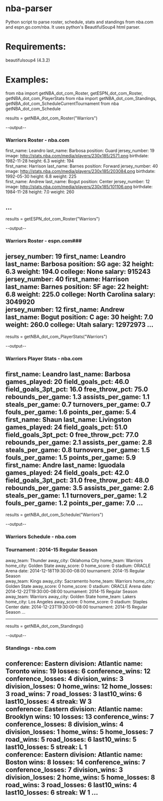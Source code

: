 nba-parser
==========

Python script to parse roster, schedule, stats and standings from nba.com and espn.go.com/nba. It uses python's BeautifulSoup4 html parser.

Requirements:
============
beautifulsoup4 (4.3.2)

Examples:
=========

from nba import getNBA_dot_com_Roster, getESPN_dot_com_Roster, getNBA_dot_com_PlayerStats
from nba import getNBA_dot_com_Standings, getNBA_dot_com_ScheduleCurrentTournament
from nba getNBA_dot_com_Schedule

results = getNBA_dot_com_Roster("Warriors")

--output--
### Warriors Roster - nba.com ###

first_name: Leandro  last_name: Barbosa  position: Guard  jersey_number: 19  image: http://stats.nba.com/media/players/230x185/2571.png  birthdate: 1982-11-28  height: 6.3  weight: 194  
first_name: Harrison  last_name: Barnes  position: Forward  jersey_number: 40  image: http://stats.nba.com/media/players/230x185/203084.png  birthdate: 1992-05-30  height: 6.8  weight: 225  
first_name: Andrew  last_name: Bogut  position: Center  jersey_number: 12  image: http://stats.nba.com/media/players/230x185/101106.png  birthdate: 1984-11-28  height: 7.0  weight: 260  

...
----------

results = getESPN_dot_com_Roster("Warriors")

--output--
### Warriors Roster - espn.com###

jersey_number: 19  first_name: Leandro  last_name: Barbosa  position: SG  age: 32  height: 6.3  weight: 194.0  college: None  salary: 915243  
jersey_number: 40  first_name: Harrison  last_name: Barnes  position: SF  age: 22  height: 6.8  weight: 225.0  college: North Carolina  salary: 3049920  
jersey_number: 12  first_name: Andrew  last_name: Bogut  position: C  age: 30  height: 7.0  weight: 260.0  college: Utah  salary: 12972973
...
----------

results = getNBA_dot_com_PlayerStats("Warriors")

--output--
### Warriors Player Stats - nba.com ###

first_name: Leandro  last_name: Barbosa  games_played: 20  field_goals_pct: 46.0  field_goals_3pt_pct: 16.0  free_throw_pct: 75.0  rebounds_per_game: 1.3  assists_per_game: 1.1  steals_per_game: 0.7  turnovers_per_game: 0.7  fouls_per_game: 1.6  points_per_game: 5.4  
first_name: Shaun  last_name: Livingston  games_played: 24  field_goals_pct: 51.0  field_goals_3pt_pct: 0  free_throw_pct: 77.0  rebounds_per_game: 2.1  assists_per_game: 2.8  steals_per_game: 0.8  turnovers_per_game: 1.5  fouls_per_game: 1.5  points_per_game: 5.9  
first_name: Andre  last_name: Iguodala  games_played: 24  field_goals_pct: 42.0  field_goals_3pt_pct: 31.0  free_throw_pct: 48.0  rebounds_per_game: 3.5  assists_per_game: 2.6  steals_per_game: 1.1  turnovers_per_game: 1.2  fouls_per_game: 1.2  points_per_game: 7.0 
...
----------

results = getNBA_dot_com_Schedule("Warriors")

--output--
### Warriors Schedule - nba.com ###
### Tournament : 2014-15 Regular Season ###

away_team: Thunder  away_city: Oklahoma City  home_team: Warriors  home_city: Golden State  away_score: 0  home_score: 0  stadium: ORACLE Arena  date: 2014-12-18T19:30:00-08:00  tournament: 2014-15 Regular Season  
away_team: Kings  away_city: Sacramento  home_team: Warriors  home_city: Golden State  away_score: 0  home_score: 0  stadium: ORACLE Arena  date: 2014-12-22T19:30:00-08:00  tournament: 2014-15 Regular Season  
away_team: Warriors  away_city: Golden State  home_team: Lakers  home_city: Los Angeles  away_score: 0  home_score: 0  stadium: Staples Center  date: 2014-12-23T19:30:00-08:00  tournament: 2014-15 Regular Season
...

---------

results = getNBA_dot_com_Standings()

--output--
### Standings - nba.com ###

conference: Eastern  division: Atlantic  name: Toronto  wins: 19  losses: 6  conference_wins: 12  conference_losses: 4  division_wins: 3  division_losses: 0  home_wins: 12  home_losses: 3  road_wins: 7  road_losses: 3  last10_wins: 6  last10_losses: 4  streak: W 3  
conference: Eastern  division: Atlantic  name: Brooklyn  wins: 10  losses: 13  conference_wins: 7  conference_losses: 8  division_wins: 4  division_losses: 1  home_wins: 5  home_losses: 7  road_wins: 5  road_losses: 6  last10_wins: 5  last10_losses: 5  streak: L 1  
conference: Eastern  division: Atlantic  name: Boston  wins: 8  losses: 14  conference_wins: 7  conference_losses: 7  division_wins: 3  division_losses: 2  home_wins: 5  home_losses: 8  road_wins: 3  road_losses: 6  last10_wins: 4  last10_losses: 6  streak: W 1
...
----------


